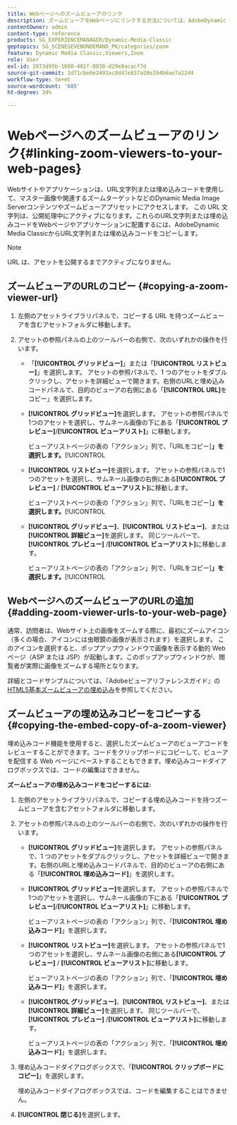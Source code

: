 ```yaml
---
title: Webページへのズームビューアのリンク
description: ズームビューアをWebページにリンクする方法については、AdobeDynamic Media Classicを参照してください。
contentOwner: admin
content-type: reference
products: SG_EXPERIENCEMANAGER/Dynamic-Media-Classic
geptopics: SG_SCENESEVENONDEMAND_PK/categories/zoom
feature: Dynamic Media Classic,Viewers,Zoom
role: User
exl-id: 2073d95b-1600-481f-8038-d29e8acacf7d
source-git-commit: 1d71cbe6e2493ac8d47e837a20e194b6ae7a22d4
workflow-type: tm+mt
source-wordcount: '685'
ht-degree: 34%

---
```


# Webページへのズームビューアのリンク{#linking-zoom-viewers-to-your-web-pages}

Webサイトやアプリケーションは、URL文字列または埋め込みコードを使用して、マスター画像や関連するズームターゲットなどのDynamic Media Image Serverコンテンツやズームビューアプリセットにアクセスします。 この URL 文字列は、公開処理中にアクティブになります。これらのURL文字列または埋め込みコードをWebページやアプリケーションに配置するには、AdobeDynamic Media ClassicからURL文字列または埋め込みコードをコピーします。

>[!NOTE]
>
>URL は、アセットを公開するまでアクティブになりません。

## ズームビューアのURLのコピー {#copying-a-zoom-viewer-url}

1. 左側のアセットライブラリパネルで、コピーする URL を持つズームビューアを含むアセットフォルダに移動します。
1. アセットの参照パネルの上のツールバーの右側で、次のいずれかの操作を行います。

   * 「**[!UICONTROL グリッドビュー]**」または「**[!UICONTROL リストビュー]**」を選択します。 アセットの参照パネルで、1 つのアセットをダブルクリックし、アセットを詳細ビューで開きます。右側のURLと埋め込みコードパネルで、目的のビューアの右側にある「**[!UICONTROL URL]**&#x200B;をコピー」を選択します。
   * **[!UICONTROL グリッドビュー]**&#x200B;を選択します。 アセットの参照パネルで1つのアセットを選択し、サムネール画像の下にある「**[!UICONTROL プレビュー]**/**[!UICONTROL ビューアリスト]**」に移動します。

      ビューアリストページの表の「アクション」列で、「URLをコピー&#x200B;]**」を選択します。**[!UICONTROL 

   * **[!UICONTROL リストビュー]**&#x200B;を選択します。 アセットの参照パネルで1つのアセットを選択し、サムネール画像の右側にある&#x200B;**[!UICONTROL プレビュー]** / **[!UICONTROL ビューアリスト]**&#x200B;に移動します。

      ビューアリストページの表の「アクション」列で、「URLをコピー&#x200B;]**」を選択します。**[!UICONTROL 

   * **[!UICONTROL グリッドビュー]**、**[!UICONTROL リストビュー]**、または&#x200B;**[!UICONTROL 詳細ビュー]**&#x200B;を選択します。 同じツールバーで、**[!UICONTROL プレビュー]** /**[!UICONTROL ビューアリスト]**&#x200B;に移動します。

      ビューアリストページの表の「アクション」列で、「URLをコピー&#x200B;]**」を選択します。**[!UICONTROL 

## WebページへのズームビューアのURLの追加 {#adding-zoom-viewer-urls-to-your-web-page}

通常、訪問者は、Webサイト上の画像をズームする際に、最初にズームアイコン（多くの場合、アイコンには虫眼鏡の画像が表示されます）を選択します。 このアイコンを選択すると、ポップアップウィンドウで画像を表示する動的 Web ページ（ASP または JSP）が起動します。このポップアップウィンドウが、閲覧者が実際に画像をズームする場所となります。

詳細とコードサンプルについては、『Adobeビューアリファレンスガイド』の[HTML5基本ズームビューアの埋め込み](https://experienceleague.adobe.com/docs/dynamic-media-developer-resources/library/viewers-aem-assets-dmc/basic-zoom/c-html5-20-basic-zoom-viewer-about.html#section-e1c3106f5b3e445d9b95be337c2f94e2)を参照してください。

## ズームビューアの埋め込みコピーをコピーする {#copying-the-embed-copy-of-a-zoom-viewer}

埋め込みコード機能を使用すると、選択したズームビューアのビューアコードをレビューすることができます。コードをクリップボードにコピーして、ビューアを配信する Web ページにペーストすることもできます。埋め込みコードダイアログボックスでは、コードの編集はできません。

**ズームビューアの埋め込みコードをコピーするには:**

1. 左側のアセットライブラリパネルで、コピーする埋め込みコードを持つズームビューアを含むアセットフォルダに移動します。
1. アセットの参照パネルの上のツールバーの右側で、次のいずれかの操作を行います。

   * **[!UICONTROL グリッドビュー]**&#x200B;を選択します。 アセットの参照パネルで、1 つのアセットをダブルクリックし、アセットを詳細ビューで開きます。右側のURLと埋め込みコードパネルで、目的のビューアの右側にある「**[!UICONTROL 埋め込みコード]**」を選択します。
   * **[!UICONTROL グリッドビュー]**&#x200B;を選択します。 アセットの参照パネルで1つのアセットを選択し、サムネール画像の下にある「**[!UICONTROL プレビュー]**/**[!UICONTROL ビューアリスト]**」に移動します。

      ビューアリストページの表の「アクション」列で、「**[!UICONTROL 埋め込みコード]**」を選択します。

   * **[!UICONTROL リストビュー]**&#x200B;を選択します。 アセットの参照パネルで1つのアセットを選択し、サムネール画像の右側にある&#x200B;**[!UICONTROL プレビュー]** / **[!UICONTROL ビューアリスト]**&#x200B;に移動します。

      ビューアリストページの表の「アクション」列で、「**[!UICONTROL 埋め込みコード]**」を選択します。

   * **[!UICONTROL グリッドビュー]**、**[!UICONTROL リストビュー]**、または&#x200B;**[!UICONTROL 詳細ビュー]**&#x200B;を選択します。 同じツールバーで、**[!UICONTROL プレビュー]** /**[!UICONTROL ビューアリスト]**&#x200B;に移動します。

      ビューアリストページの表の「アクション」列で、「**[!UICONTROL 埋め込みコード]**」を選択します。

1. 埋め込みコードダイアログボックスで、「**[!UICONTROL クリップボードにコピー]**」を選択します。

   埋め込みコードダイアログボックスでは、コードを編集することはできません。

1. **[!UICONTROL 閉じる]**&#x200B;を選択します。
